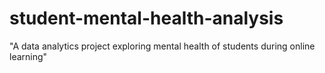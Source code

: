 # student-mental-health-analysis
"A data analytics project exploring mental health of students during online learning"

